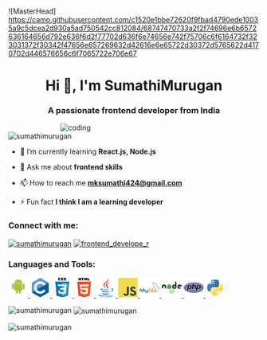 ### 

<!--
**SumathiMurugan/SumathiMurugan** is a ✨ _special_ ✨ repository because its `README.md` (this file) appears on your GitHub profile.

Here are some ideas to get you started:

- 🔭 I’m currently working on ...
- 🌱 I’m currently learning ...
- 👯 I’m looking to collaborate on ...
- 🤔 I’m looking for help with ...
- 💬 Ask me about ...
- 📫 How to reach me: ...
- 😄 Pronouns: ...
- ⚡ Fun fact: ...
-->
![MasterHead]
https://camo.githubusercontent.com/c1520e1bbe72620f9fbad4790ede10035a9c5dcea2d930a5ad750542cc812084/68747470733a2f2f74696e6b6572636164656d792e636f6d2f77702d636f6e74656e742f75706c6f6164732f323031372f30342f47656e657269632d42616e6e65722d30372d5765622d4170702d446576656c6f7065722e706e67
<h1 align="center">Hi 👋, I'm SumathiMurugan</h1>
<h3 align="center">A passionate frontend developer from India</h3>
<img align="right" alt="coding" width="400" src="https://i.pinimg.com/originals/e7/26/c7/e726c74ac081eed50feee1433d12c998.gif">
<p align="left"> <img src="https://komarev.com/ghpvc/?username=sumathimurugan&label=Profile%20views&color=0e75b6&style=flat" alt="sumathimurugan" /> </p>

- 🌱 I’m currently learning **React.js, Node.js**

- 💬 Ask me about **frontend skills**

- 📫 How to reach me **mksumathi424@gmail.com**

- ⚡ Fun fact **I think I am a learning developer**

<h3 align="left">Connect with me:</h3>
<p align="left">
<a href="https://www.linkedin.com/in/sumathi-murugan-45919828a" target="blank"><img align="center" src="https://raw.githubusercontent.com/rahuldkjain/github-profile-readme-generator/master/src/images/icons/Social/linked-in-alt.svg" alt="sumathimurugan" height="30" width="40" /></a>
<a href="https://instagram.com/frontend_develope_r" target="blank"><img align="center" src="https://raw.githubusercontent.com/rahuldkjain/github-profile-readme-generator/master/src/images/icons/Social/instagram.svg" alt="frontend_develope_r" height="30" width="40" /></a>
</p>

<h3 align="left">Languages and Tools:</h3>
<p align="left"> <a href="https://developer.android.com" target="_blank" rel="noreferrer"> <img src="https://raw.githubusercontent.com/devicons/devicon/master/icons/android/android-original-wordmark.svg" alt="android" width="40" height="40"/> </a> <a href="https://www.cprogramming.com/" target="_blank" rel="noreferrer"> <img src="https://raw.githubusercontent.com/devicons/devicon/master/icons/c/c-original.svg" alt="c" width="40" height="40"/> </a> <a href="https://www.w3schools.com/css/" target="_blank" rel="noreferrer"> <img src="https://raw.githubusercontent.com/devicons/devicon/master/icons/css3/css3-original-wordmark.svg" alt="css3" width="40" height="40"/> </a> <a href="https://www.w3.org/html/" target="_blank" rel="noreferrer"> <img src="https://raw.githubusercontent.com/devicons/devicon/master/icons/html5/html5-original-wordmark.svg" alt="html5" width="40" height="40"/> </a> <a href="https://www.java.com" target="_blank" rel="noreferrer"> <img src="https://raw.githubusercontent.com/devicons/devicon/master/icons/java/java-original.svg" alt="java" width="40" height="40"/> </a> <a href="https://developer.mozilla.org/en-US/docs/Web/JavaScript" target="_blank" rel="noreferrer"> <img src="https://raw.githubusercontent.com/devicons/devicon/master/icons/javascript/javascript-original.svg" alt="javascript" width="40" height="40"/> </a> <a href="https://www.mysql.com/" target="_blank" rel="noreferrer"> <img src="https://raw.githubusercontent.com/devicons/devicon/master/icons/mysql/mysql-original-wordmark.svg" alt="mysql" width="40" height="40"/> </a> <a href="https://nodejs.org" target="_blank" rel="noreferrer"> <img src="https://raw.githubusercontent.com/devicons/devicon/master/icons/nodejs/nodejs-original-wordmark.svg" alt="nodejs" width="40" height="40"/> </a> <a href="https://www.php.net" target="_blank" rel="noreferrer"> <img src="https://raw.githubusercontent.com/devicons/devicon/master/icons/php/php-original.svg" alt="php" width="40" height="40"/> </a> <a href="https://www.python.org" target="_blank" rel="noreferrer"> <img src="https://raw.githubusercontent.com/devicons/devicon/master/icons/python/python-original.svg" alt="python" width="40" height="40"/> </a> </p>

<p><img align="left" src="https://github-readme-stats.vercel.app/api/top-langs?username=sumathimurugan&show_icons=true&locale=en&layout=compact" alt="sumathimurugan" /></p>

<p>&nbsp;<img align="center" src="https://github-readme-stats.vercel.app/api?username=sumathimurugan&show_icons=true&locale=en" alt="sumathimurugan" /></p>

<p><img align="center" src="https://github-readme-streak-stats.herokuapp.com/?user=sumathimurugan&" alt="sumathimurugan" /></p>

